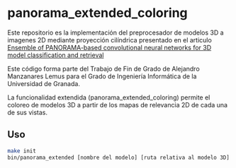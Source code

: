 # panorama_extended_coloring

Este repositorio es la implementación del preprocesador de modelos 3D a imagenes 2D mediante proyección cilíndrica presentado en el articulo [Ensemble of PANORAMA-based convolutional neural networks for 3D model classification and retrieval](https://www.sciencedirect.com/science/article/pii/S0097849317301978)

Este código forma parte del Trabajo de Fin de Grado de Alejandro Manzanares Lemus para el Grado de Ingeniería Informática de la Universidad de Granada.

La funcionalidad extendida (panorama_extended_coloring) permite el coloreo de modelos 3D a partir de los mapas de relevancia 2D de cada una de sus vistas.

## Uso
```bash
make init
bin/panorama_extended [nombre del modelo] [ruta relativa al modelo 3D] [ruta mapa de relevancia 2D X] [ruta mapa de relevancia 2D Y] [ruta mapa de relevancia 2D Z] [directorio salida modelo 3D coloreado]
```
